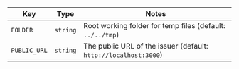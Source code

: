 <!-- generated: 2025-09-04T19:02:23.496Z -->
| Key | Type | Notes |
| --- | ---- | ----- |
| `FOLDER` | `string` | Root working folder for temp files  (default: `../../tmp`) |
| `PUBLIC_URL` | `string` | The public URL of the issuer  (default: `http://localhost:3000`) |
